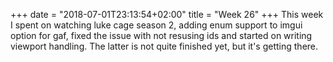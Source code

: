+++
date = "2018-07-01T23:13:54+02:00"
title = "Week 26"
+++
This week I spent on watching luke cage season 2, adding enum support to imgui
option for gaf, fixed the issue with not resusing ids and started on writing
viewport handling. The latter is not quite finished yet, but it's getting there. 
